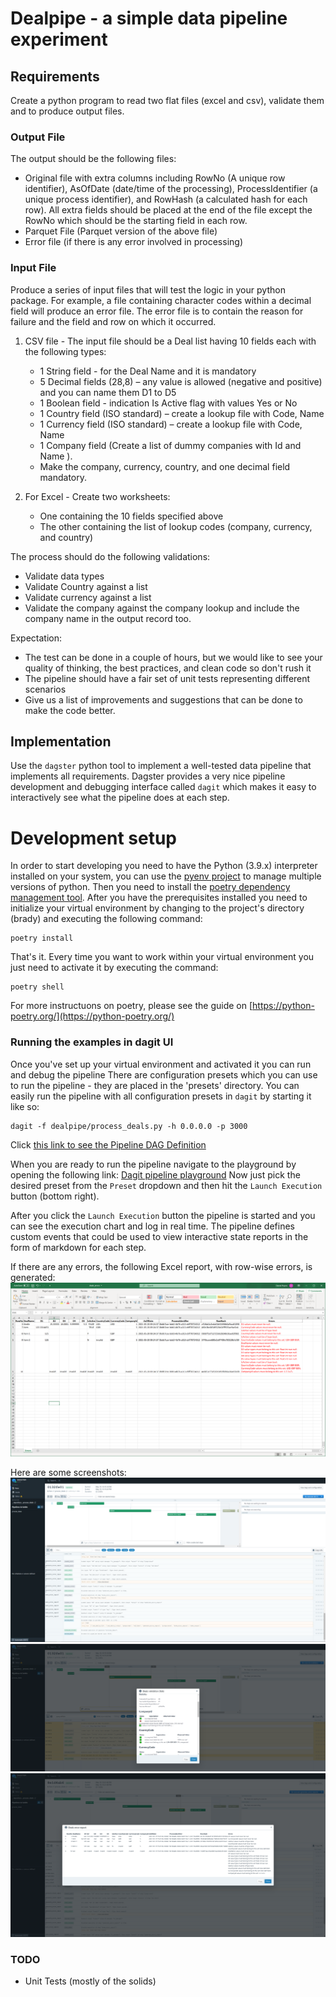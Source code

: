 # Dealpipe - a simple data pipeline experiment

## Requirements

Create a python program to read two flat files (excel and csv), validate them and to produce output files.

### Output File

The output should be the following files:
* Original file with extra columns including RowNo (A unique row identifier), AsOfDate (date/time of the processing), ProcessIdentifier (a unique process identifier), and RowHash (a calculated hash for each row). All extra fields should be placed at the end of the file except the RowNo which should be the starting field in each row.
* Parquet File (Parquet version of the above file)
* Error file (if there is any error involved in processing)

### Input File

Produce a series of input files that will test the logic in your python package. For example, a file containing character codes within a decimal field will produce an error file. The error file is to contain the reason for failure and the field and row on which it occurred.

1. CSV file - The input file should be a Deal list having 10 fields each with the following types:

    * 1 String field - for the Deal Name and it is mandatory
    * 5 Decimal fields (28,8) – any value is allowed (negative and positive) and you can name them D1 to D5
    * 1 Boolean field - indication Is Active flag with values Yes or No
    * 1 Country field (ISO standard) – create a lookup file with Code, Name
    * 1 Currency field (ISO standard) – create a lookup file with Code, Name
    * 1 Company field (Create a list of dummy companies with Id and Name ).
    * Make the company, currency, country, and one decimal field mandatory.

2. For Excel - Create two worksheets:
    * One containing the 10 fields specified above
    * The other containing the list of lookup codes (company, currency, and country)

The process should do the following validations:

* Validate data types
* Validate Country against a list
* Validate currency against a list
* Validate the company against the company lookup and include the company name in the output record too.

Expectation:

* The test can be done in a couple of hours, but we would like to see your quality of thinking, the best practices, and clean code so don't rush it
* The pipeline should have a fair set of unit tests representing different scenarios
* Give us a list of improvements and suggestions that can be done to make the code better.

## Implementation

Use the `dagster` python tool to implement a well-tested data pipeline that implements all requirements.
Dagster provides a very nice pipeline development and debugging interface called `dagit` which makes it easy to interactively see what the pipeline does at each step.

# Development setup

In order to start developing you need to have the Python (3.9.x) interpreter installed on your system, you can use the [pyenv project](https://github.com/pyenv/pyenv) to manage multiple versions of python.
Then you need to install the [poetry dependency management tool](https://python-poetry.org/).
After you have the prerequisites installed you need to initialize your virtual environment by changing to the project's directory (brady) and executing the following command:
```
poetry install
```

That's it. Every time you want to work within your virtual environment you just need to activate it by executing the command:
```
poetry shell
```

For more instructuons on poetry, please see the guide on [https://python-poetry.org/](https://python-poetry.org/)

### Running the examples in dagit UI

Once you've set up your virtual environment and activated it you can run and debug the pipeline
There are configuration presets which you can use to run the pipeline - they are placed in the 'presets' directory. 
You can easily run the pipeline with all configuration presets in `dagit` by starting it like so:
```
dagit -f dealpipe/process_deals.py -h 0.0.0.0 -p 3000
```

Click [this link to see the Pipeline DAG Definition](http://localhost:3000/workspace/__repository__process_deals@process_deals.py/pipelines/process_deals/)

When you are ready to run the pipeline navigate to the playground by opening the following link:
[Dagit pipeline playground](http://localhost:3000/workspace/__repository__process_deals@process_deals.py/pipelines/process_deals/playground)
Now just pick the desired preset from the `Preset` dropdown and then hit the `Launch Execution` button (bottom right).

After you click the `Launch Execution` button the pipeline is started and you can see the execution chart and log in real time.
The pipeline defines custom events that could be used to view interactive state reports in the form of markdown for each step.

If there are any errors, the following Excel report, with row-wise errors, is generated:
![Excel Error Report](img/excel_error_report.png)

Here are some screenshots:
![Timeline UI](img/screen1.png)
![Custom markdown validation report popup](img/screen2.png)
![Error report dataframe](img/screen3.png)

### TODO

* Unit Tests (mostly of the solids)

